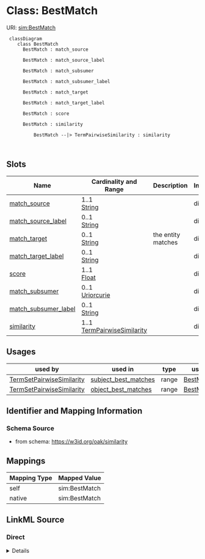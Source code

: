 # Class: BestMatch



URI: [sim:BestMatch](https://w3id.org/linkml/similarity/BestMatch)




```{mermaid}
 classDiagram
    class BestMatch
      BestMatch : match_source
        
      BestMatch : match_source_label
        
      BestMatch : match_subsumer
        
      BestMatch : match_subsumer_label
        
      BestMatch : match_target
        
      BestMatch : match_target_label
        
      BestMatch : score
        
      BestMatch : similarity
        
          BestMatch --|> TermPairwiseSimilarity : similarity
        
      
```




<!-- no inheritance hierarchy -->


## Slots

| Name | Cardinality and Range | Description | Inheritance |
| ---  | --- | --- | --- |
| [match_source](match_source.md) | 1..1 <br/> [String](String.md) |  | direct |
| [match_source_label](match_source_label.md) | 0..1 <br/> [String](String.md) |  | direct |
| [match_target](match_target.md) | 0..1 <br/> [String](String.md) | the entity matches | direct |
| [match_target_label](match_target_label.md) | 0..1 <br/> [String](String.md) |  | direct |
| [score](score.md) | 1..1 <br/> [Float](Float.md) |  | direct |
| [match_subsumer](match_subsumer.md) | 0..1 <br/> [Uriorcurie](Uriorcurie.md) |  | direct |
| [match_subsumer_label](match_subsumer_label.md) | 0..1 <br/> [String](String.md) |  | direct |
| [similarity](similarity.md) | 1..1 <br/> [TermPairwiseSimilarity](TermPairwiseSimilarity.md) |  | direct |





## Usages

| used by | used in | type | used |
| ---  | --- | --- | --- |
| [TermSetPairwiseSimilarity](TermSetPairwiseSimilarity.md) | [subject_best_matches](subject_best_matches.md) | range | [BestMatch](BestMatch.md) |
| [TermSetPairwiseSimilarity](TermSetPairwiseSimilarity.md) | [object_best_matches](object_best_matches.md) | range | [BestMatch](BestMatch.md) |






## Identifier and Mapping Information







### Schema Source


* from schema: https://w3id.org/oak/similarity





## Mappings

| Mapping Type | Mapped Value |
| ---  | ---  |
| self | sim:BestMatch |
| native | sim:BestMatch |





## LinkML Source

<!-- TODO: investigate https://stackoverflow.com/questions/37606292/how-to-create-tabbed-code-blocks-in-mkdocs-or-sphinx -->

### Direct

<details>
```yaml
name: BestMatch
from_schema: https://w3id.org/oak/similarity
attributes:
  match_source:
    name: match_source
    comments:
    - note that the match_source is either the subject or the object
    from_schema: https://w3id.org/oak/similarity
    rank: 1000
    identifier: true
    required: true
  match_source_label:
    name: match_source_label
    from_schema: https://w3id.org/oak/similarity
    rank: 1000
  match_target:
    name: match_target
    description: the entity matches
    from_schema: https://w3id.org/oak/similarity
    rank: 1000
  match_target_label:
    name: match_target_label
    from_schema: https://w3id.org/oak/similarity
    rank: 1000
  score:
    name: score
    from_schema: https://w3id.org/oak/similarity
    range: float
    required: true
  match_subsumer:
    name: match_subsumer
    from_schema: https://w3id.org/oak/similarity
    rank: 1000
    range: uriorcurie
  match_subsumer_label:
    name: match_subsumer_label
    from_schema: https://w3id.org/oak/similarity
    rank: 1000
  similarity:
    name: similarity
    from_schema: https://w3id.org/oak/similarity
    rank: 1000
    range: TermPairwiseSimilarity
    required: true

```
</details>

### Induced

<details>
```yaml
name: BestMatch
from_schema: https://w3id.org/oak/similarity
attributes:
  match_source:
    name: match_source
    comments:
    - note that the match_source is either the subject or the object
    from_schema: https://w3id.org/oak/similarity
    rank: 1000
    identifier: true
    alias: match_source
    owner: BestMatch
    domain_of:
    - BestMatch
    range: string
    required: true
  match_source_label:
    name: match_source_label
    from_schema: https://w3id.org/oak/similarity
    rank: 1000
    alias: match_source_label
    owner: BestMatch
    domain_of:
    - BestMatch
    range: string
  match_target:
    name: match_target
    description: the entity matches
    from_schema: https://w3id.org/oak/similarity
    rank: 1000
    alias: match_target
    owner: BestMatch
    domain_of:
    - BestMatch
    range: string
  match_target_label:
    name: match_target_label
    from_schema: https://w3id.org/oak/similarity
    rank: 1000
    alias: match_target_label
    owner: BestMatch
    domain_of:
    - BestMatch
    range: string
  score:
    name: score
    from_schema: https://w3id.org/oak/similarity
    alias: score
    owner: BestMatch
    domain_of:
    - BestMatch
    range: float
    required: true
  match_subsumer:
    name: match_subsumer
    from_schema: https://w3id.org/oak/similarity
    rank: 1000
    alias: match_subsumer
    owner: BestMatch
    domain_of:
    - BestMatch
    range: uriorcurie
  match_subsumer_label:
    name: match_subsumer_label
    from_schema: https://w3id.org/oak/similarity
    rank: 1000
    alias: match_subsumer_label
    owner: BestMatch
    domain_of:
    - BestMatch
    range: string
  similarity:
    name: similarity
    from_schema: https://w3id.org/oak/similarity
    rank: 1000
    alias: similarity
    owner: BestMatch
    domain_of:
    - BestMatch
    range: TermPairwiseSimilarity
    required: true

```
</details>